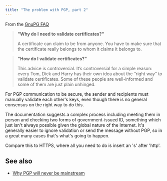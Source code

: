 ```yaml
---
title: "The problem with PGP, part 2"
---
```


From the [GnuPG FAQ](https://www.gnupg.org/faq/gnupg-faq.html)

> __"Why do I need to validate certificates?"__
>
> A certificate can claim to be from anyone. You have to make sure that the
> certificate really belongs to whom it claims it belongs to.

> __"How do I validate certificates?"__
>
> This advice is controversial. It’s controversial for a simple reason: every
> Tom, Dick and Harry has their own idea about the “right way” to validate
> certificates. Some of these people are well-informed and some of them are just
> plain unhinged.

For PGP communication to be secure, the sender and recipients must manually
validate each other's keys, even though there is no general consensus on the
right way to do this.

The documentation suggests a complex process including meeting them in person
and checking two forms of government-issued ID, something which just isn't
always possible given the global nature of the Internet. It's generally easier
to ignore validation or send the message without PGP, so in a great many cases
that's what's going to happen.

Compare this to HTTPS, where all you need to do is insert an 's' after 'http'.

## See also

* [Why PGP will never be mainstream](https://orbitalflower.github.io/20150219-why-pgp-will-never-be-mainstream.html)
